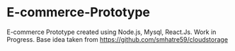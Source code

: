 # E-commerce-Prototype
E-commerce Prototype created using Node.js, Mysql, React.Js. Work in Progress.
Base idea taken from https://github.com/smhatre59/cloudstorage
